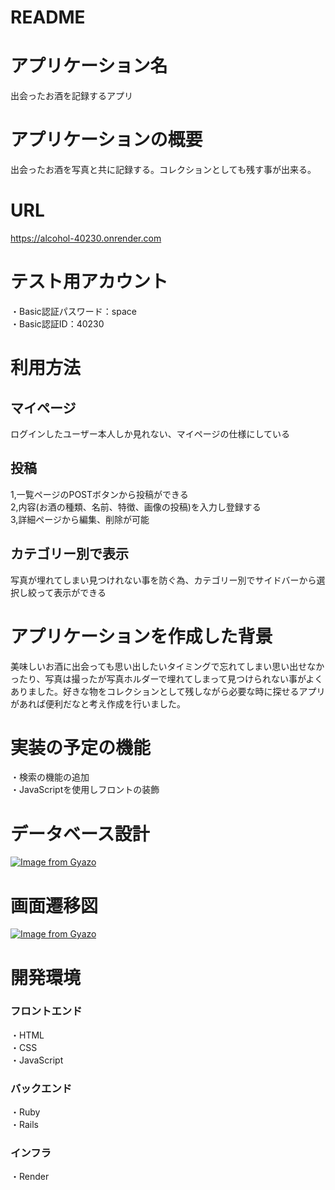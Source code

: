# README

# アプリケーション名
出会ったお酒を記録するアプリ

# アプリケーションの概要
出会ったお酒を写真と共に記録する。コレクションとしても残す事が出来る。

# URL
https://alcohol-40230.onrender.com
# テスト用アカウント
・Basic認証パスワード：space  
・Basic認証ID：40230

# 利用方法
## マイページ
ログインしたユーザー本人しか見れない、マイページの仕様にしている
## 投稿
1,一覧ページのPOSTボタンから投稿ができる  
2,内容(お酒の種類、名前、特徴、画像の投稿)を入力し登録する  
3,詳細ページから編集、削除が可能
## カテゴリー別で表示
写真が埋れてしまい見つけれない事を防ぐ為、カテゴリー別でサイドバーから選択し絞って表示ができる

# アプリケーションを作成した背景
美味しいお酒に出会っても思い出したいタイミングで忘れてしまい思い出せなかったり、写真は撮ったが写真ホルダーで埋れてしまって見つけられない事がよくありました。好きな物をコレクションとして残しながら必要な時に探せるアプリがあれば便利だなと考え作成を行いました。

# 実装の予定の機能
・検索の機能の追加  
・JavaScriptを使用しフロントの装飾

# データベース設計
[![Image from Gyazo](https://i.gyazo.com/5bfe5224179fa559441dcb6c7dd16244.png)](https://gyazo.com/5bfe5224179fa559441dcb6c7dd16244)

# 画面遷移図
[![Image from Gyazo](https://i.gyazo.com/2a2d4df0fbe2dc5462f68d0c2f960c21.png)](https://gyazo.com/2a2d4df0fbe2dc5462f68d0c2f960c21)

# 開発環境
### フロントエンド
・HTML  
・CSS  
・JavaScript  
### バックエンド
・Ruby  
・Rails  

### インフラ
・Render
  



